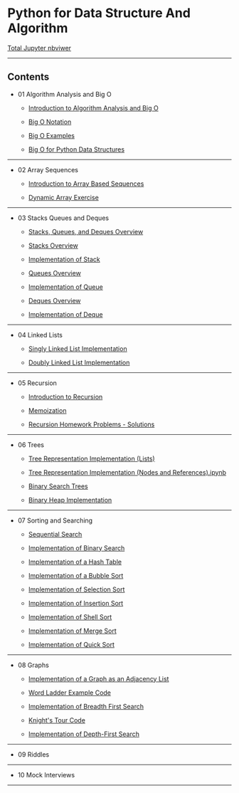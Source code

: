 # Python for Data Structure And Algorithm

[Total Jupyter nbviwer](http://nbviewer.jupyter.org/github/leehaesung/Python_for_Algorithms_Data_Structures/tree/master/)

***

## Contents

* 01 Algorithm Analysis and Big O
  * [Introduction to Algorithm Analysis and Big O](http://nbviewer.jupyter.org/github/leehaesung/Python_for_Algorithms_Data_Structures/blob/master/01_Algorithm_Analysis_and_BigO/Introduction%20to%20Algorithm%20Analysis%20and%20Big%20O%20.ipynb)

  * [Big O Notation](http://nbviewer.jupyter.org/github/leehaesung/Python_for_Algorithms_Data_Structures/blob/master/01_Algorithm_Analysis_and_BigO/Big%20O%20Notation.ipynb)
  
  * [Big O Examples](http://nbviewer.jupyter.org/github/leehaesung/Python_for_Algorithms_Data_Structures/blob/master/01_Algorithm_Analysis_and_BigO/Big%20O%20Examples%20.ipynb)
  
  * [Big O for Python Data Structures](http://nbviewer.jupyter.org/github/leehaesung/Python_for_Algorithms_Data_Structures/blob/master/01_Algorithm_Analysis_and_BigO/Big%20O%20for%20Python%20Data%20Structures.ipynb)
  
  

***
* 02 Array Sequences
  * [Introduction to Array Based Sequences](http://nbviewer.jupyter.org/github/leehaesung/Python_for_Algorithms_Data_Structures/blob/master/02_Array_Sequences/Introduction%20to%20Array%20Based%20Sequences.ipynb)
  
  * [Dynamic Array Exercise](http://nbviewer.jupyter.org/github/leehaesung/Python_for_Algorithms_Data_Structures/blob/master/02_Array_Sequences/Dynamic%20Array%20Exercise.ipynb)
  
 

***
* 03 Stacks Queues and Deques
  * [Stacks, Queues, and Deques Overview](http://nbviewer.jupyter.org/github/leehaesung/Python_for_Algorithms_Data_Structures/blob/master/03_Stacks_Queues_and_Deques/Stacks%2C%20Queues%2C%20and%20Deques%20Overview.ipynb)
  
  * [Stacks Overview](http://nbviewer.jupyter.org/github/leehaesung/Python_for_Algorithms_Data_Structures/blob/master/03_Stacks_Queues_and_Deques/Stacks%20Overview.ipynb)
  
  * [Implementation of Stack](http://nbviewer.jupyter.org/github/leehaesung/Python_for_Algorithms_Data_Structures/blob/master/03_Stacks_Queues_and_Deques/Implementation%20of%20Stack.ipynb)
  
  * [Queues Overview](http://nbviewer.jupyter.org/github/leehaesung/Python_for_Algorithms_Data_Structures/blob/master/03_Stacks_Queues_and_Deques/Queues%20Overview.ipynb)
  
  * [Implementation of Queue](http://nbviewer.jupyter.org/github/leehaesung/Python_for_Algorithms_Data_Structures/blob/master/03_Stacks_Queues_and_Deques/Implementation%20of%20Queue.ipynb)
  
  * [Deques Overview](http://nbviewer.jupyter.org/github/leehaesung/Python_for_Algorithms_Data_Structures/blob/master/03_Stacks_Queues_and_Deques/Deques%20Overview.ipynb)
  
  * [Implementation of Deque](http://nbviewer.jupyter.org/github/leehaesung/Python_for_Algorithms_Data_Structures/blob/master/03_Stacks_Queues_and_Deques/Implementation%20of%20Deque.ipynb)


***
* 04 Linked Lists
  * [Singly Linked List Implementation](http://nbviewer.jupyter.org/github/leehaesung/Python_for_Algorithms_Data_Structures/blob/master/04_Linked_Lists/Singly%20Linked%20List%20Implementation.ipynb)
  
  * [Doubly Linked List Implementation](http://nbviewer.jupyter.org/github/leehaesung/Python_for_Algorithms_Data_Structures/blob/master/04_Linked_Lists/Doubly%20Linked%20List%20Implementation.ipynb)
  

***
* 05 Recursion
  * [Introduction to Recursion](http://nbviewer.jupyter.org/github/leehaesung/Python_for_Algorithms_Data_Structures/blob/master/05_Recursion/Introduction%20to%20Recursion.ipynb)
  
  * [Memoization](http://nbviewer.jupyter.org/github/leehaesung/Python_for_Algorithms_Data_Structures/blob/master/05_Recursion/Memoization.ipynb)
  
  * [Recursion Homework Problems - Solutions
](http://nbviewer.jupyter.org/github/leehaesung/Python_for_Algorithms_Data_Structures/blob/master/05_Recursion/Recursion%20Homework%20Example%20Problems%20-%20SOLUTIONS.ipynb)

  

***
* 06 Trees
  * [Tree Representation Implementation (Lists)](http://nbviewer.jupyter.org/github/leehaesung/Python_for_Algorithms_Data_Structures/blob/master/06_Trees/Tree%20Representation%20Implementation%20%28Lists%29.ipynb)
  
  * [Tree Representation Implementation (Nodes and References).ipynb](http://nbviewer.jupyter.org/github/leehaesung/Python_for_Algorithms_Data_Structures/blob/master/06_Trees/Tree%20Representation%20Implementation%20%28Nodes%20and%20References%29.ipynb)
  
  * [Binary Search Trees](http://nbviewer.jupyter.org/github/leehaesung/Python_for_Algorithms_Data_Structures/blob/master/06_Trees/Binary%20Search%20Trees.ipynb)
  
  * [Binary Heap Implementation](http://nbviewer.jupyter.org/github/leehaesung/Python_for_Algorithms_Data_Structures/blob/master/06_Trees/Binary%20Heap%20Implementation.ipynb)


***
* 07 Sorting and Searching
  * [Sequential Search](http://nbviewer.jupyter.org/github/leehaesung/Python_for_Algorithms_Data_Structures/blob/master/07_Sorting_and_Searching/Sequential%20Search.ipynb)
  
  * [Implementation of Binary Search](http://nbviewer.jupyter.org/github/leehaesung/Python_for_Algorithms_Data_Structures/blob/master/07_Sorting_and_Searching/Implementation%20of%20Binary%20Search.ipynb)
  
  * [Implementation of a Hash Table](http://nbviewer.jupyter.org/github/leehaesung/Python_for_Algorithms_Data_Structures/blob/master/07_Sorting_and_Searching/Implementation%20of%20a%20Hash%20Table.ipynb)
  
  * [Implementation of a Bubble Sort](http://nbviewer.jupyter.org/github/leehaesung/Python_for_Algorithms_Data_Structures/blob/master/07_Sorting_and_Searching/Implementation%20of%20Bubble%20Sort.ipynb)
  
  * [Implementation of Selection Sort](http://nbviewer.jupyter.org/github/leehaesung/Python_for_Algorithms_Data_Structures/blob/master/07_Sorting_and_Searching/Implementation%20of%20Selection%20Sort.ipynb)
  
  * [Implementation of Insertion Sort](http://nbviewer.jupyter.org/github/leehaesung/Python_for_Algorithms_Data_Structures/blob/master/07_Sorting_and_Searching/Implementation%20of%20Insertion%20Sort.ipynb)
  
  * [Implementation of Shell Sort](http://nbviewer.jupyter.org/github/leehaesung/Python_for_Algorithms_Data_Structures/blob/master/07_Sorting_and_Searching/Implementation%20of%20Shell%20Sort.ipynb)
  
  * [Implementation of Merge Sort](http://nbviewer.jupyter.org/github/leehaesung/Python_for_Algorithms_Data_Structures/blob/master/07_Sorting_and_Searching/Implementation%20of%20Merge%20Sort.ipynb)
  
  * [Implementation of Quick Sort](http://nbviewer.jupyter.org/github/leehaesung/Python_for_Algorithms_Data_Structures/blob/master/07_Sorting_and_Searching/Implementation%20of%20Quick%20Sort.ipynb)


***
* 08 Graphs
  * [Implementation of a Graph as an Adjacency List](http://nbviewer.jupyter.org/github/leehaesung/Python_for_Algorithms_Data_Structures/blob/master/08_Graphs/Implementation%20of%20Adjacency%20List.ipynb)
  
  * [Word Ladder Example Code](http://nbviewer.jupyter.org/github/leehaesung/Python_for_Algorithms_Data_Structures/blob/master/08_Graphs/Word%20Ladder%20Example%20Problem.ipynb)
  
  * [Implementation of Breadth First Search](http://nbviewer.jupyter.org/github/leehaesung/Python_for_Algorithms_Data_Structures/blob/master/08_Graphs/Implementation%20of%20Breadth%20First%20Search.ipynb)
  
  * [Knight's Tour Code](http://nbviewer.jupyter.org/github/leehaesung/Python_for_Algorithms_Data_Structures/blob/master/08_Graphs/Knight%27s%20Tour%20Example%20Problem.ipynb)
  
  * [Implementation of Depth-First Search](http://nbviewer.jupyter.org/github/leehaesung/Python_for_Algorithms_Data_Structures/blob/master/08_Graphs/Implementation%20of%20Depth%20First%20Search.ipynb)


***
* 09 Riddles


***
* 10 Mock Interviews


***
